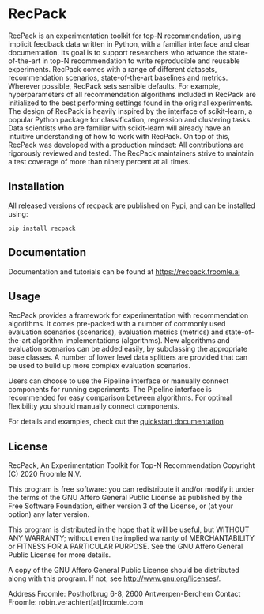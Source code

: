 # RecPack
RecPack is an experimentation toolkit for top-N recommendation, using implicit feedback data written in Python, with a familiar interface and clear documentation. Its goal is to support researchers who advance the state-of-the-art in top-N recommendation to write reproducible and reusable experiments. RecPack comes with a range of different datasets, recommendation scenarios, state-of-the-art baselines and metrics. Wherever possible, RecPack sets sensible defaults. For example, hyperparameters of all recommendation algorithms included in RecPack are initialized to the best performing settings found in the original experiments. The design of RecPack is heavily inspired by the interface of scikit-learn, a popular Python package for classification, regression and clustering tasks. Data scientists who are familiar with scikit-learn will already have an intuitive understanding of how to work with RecPack. On top of this, RecPack was developed with a production mindset: All contributions are rigorously reviewed and tested. The RecPack maintainers strive to maintain a test coverage of more than ninety percent at all times.


## Installation

All released versions of recpack are published on [Pypi](https://pypi.org/project/recpack/), and can be installed using:

`pip install recpack`

## Documentation
Documentation and tutorials can be found at https://recpack.froomle.ai

## Usage
RecPack provides a framework for experimentation with recommendation algorithms. 
It comes pre-packed with a number of commonly used evaluation scenarios (scenarios),
evaluation metrics (metrics) and state-of-the-art algorithm implementations (algorithms).
New algorithms and evaluation scenarios can be added easily, by subclassing the appropriate base classes. 
A number of lower level data splitters are provided that can be used to build up more complex evaluation scenarios.

Users can choose to use the Pipeline interface or manually connect components for running experiments. 
The Pipeline interface is recommended for easy comparison between algorithms. For optimal flexibility you should manually connect components. 

For details and examples, check out the [quickstart documentation](recpack.froomle.ai/guides.quickstart.html)

## License

RecPack, An Experimentation Toolkit for Top-N Recommendation
Copyright (C) 2020  Froomle N.V.

This program is free software: you can redistribute it and/or modify
it under the terms of the GNU Affero General Public License as published
by the Free Software Foundation, either version 3 of the License, or
(at your option) any later version.

This program is distributed in the hope that it will be useful,
but WITHOUT ANY WARRANTY; without even the implied warranty of
MERCHANTABILITY or FITNESS FOR A PARTICULAR PURPOSE.  See the
GNU Affero General Public License for more details.

A copy of the GNU Affero General Public License should be distributed along with this program.
If not, see <http://www.gnu.org/licenses/>.

Address Froomle: Posthofbrug 6-8, 2600 Antwerpen-Berchem
Contact Froomle: robin.verachtert[at]froomle.com
